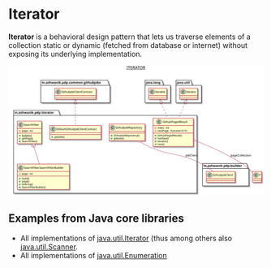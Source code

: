 # Iterator

**Iterator** is a behavioral design pattern that lets us traverse elements of a collection static or dynamic (fetched from database or internet) without exposing its underlying implementation.

![Iterator](/docs/images/iterator.svg)


## Examples from Java core libraries
- All implementations of [java.util.Iterator](http://docs.oracle.com/javase/8/docs/api/java/util/Iterator.html) (thus among others also [java.util.Scanner](http://docs.oracle.com/javase/8/docs/api/java/util/Scanner.html!).
- All implementations of [java.util.Enumeration](http://docs.oracle.com/javase/8/docs/api/java/util/Enumeration.html)
